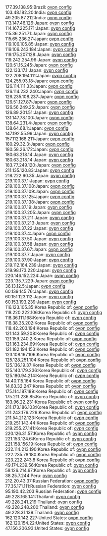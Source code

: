 177.39.138.95:Brazil: [ovpn config](vpn/177_39_138_95.ovpn)  
103.48.182.20:India: [ovpn config](vpn/103_48_182_20.ovpn)  
49.205.87.212:India: [ovpn config](vpn/49_205_87_212.ovpn)  
113.147.46.126:Japan: [ovpn config](vpn/113_147_46_126.ovpn)  
114.167.225.171:Japan: [ovpn config](vpn/114_167_225_171.ovpn)  
115.36.251.71:Japan: [ovpn config](vpn/115_36_251_71.ovpn)  
115.65.236.27:Japan: [ovpn config](vpn/115_65_236_27.ovpn)  
119.106.105.85:Japan: [ovpn config](vpn/119_106_105_85.ovpn)  
119.106.243.184:Japan: [ovpn config](vpn/119_106_243_184.ovpn)  
119.175.207.128:Japan: [ovpn config](vpn/119_175_207_128.ovpn)  
119.242.254.96:Japan: [ovpn config](vpn/119_242_254_96.ovpn)  
120.51.15.245:Japan: [ovpn config](vpn/120_51_15_245.ovpn)  
122.133.17.1:Japan: [ovpn config](vpn/122_133_17_1.ovpn)  
122.208.194.111:Japan: [ovpn config](vpn/122_208_194_111.ovpn)  
124.255.93.18:Japan: [ovpn config](vpn/124_255_93_18.ovpn)  
126.114.111.33:Japan: [ovpn config](vpn/126_114_111_33.ovpn)  
126.114.232.240:Japan: [ovpn config](vpn/126_114_232_240.ovpn)  
126.235.108.237:Japan: [ovpn config](vpn/126_235_108_237.ovpn)  
126.51.127.87:Japan: [ovpn config](vpn/126_51_127_87.ovpn)  
126.56.249.25:Japan: [ovpn config](vpn/126_56_249_25.ovpn)  
126.89.201.51:Japan: [ovpn config](vpn/126_89_201_51.ovpn)  
131.147.78.100:Japan: [ovpn config](vpn/131_147_78_100.ovpn)  
138.64.231.4:Japan: [ovpn config](vpn/138_64_231_4.ovpn)  
138.64.68.1:Japan: [ovpn config](vpn/138_64_68_1.ovpn)  
147.192.55.99:Japan: [ovpn config](vpn/147_192_55_99.ovpn)  
157.112.168.211:Japan: [ovpn config](vpn/157_112_168_211.ovpn)  
180.29.32.3:Japan: [ovpn config](vpn/180_29_32_3.ovpn)  
180.58.26.172:Japan: [ovpn config](vpn/180_58_26_172.ovpn)  
180.63.218.14:Japan: [ovpn config](vpn/180_63_218_14.ovpn)  
180.63.218.14:Japan: [ovpn config](vpn/180_63_218_14.ovpn)  
183.77.249.120:Japan: [ovpn config](vpn/183_77_249_120.ovpn)  
211.135.120.83:Japan: [ovpn config](vpn/211_135_120_83.ovpn)  
218.222.90.35:Japan: [ovpn config](vpn/218_222_90_35.ovpn)  
219.100.37.1:Japan: [ovpn config](vpn/219_100_37_1.ovpn)  
219.100.37.108:Japan: [ovpn config](vpn/219_100_37_108.ovpn)  
219.100.37.109:Japan: [ovpn config](vpn/219_100_37_109.ovpn)  
219.100.37.125:Japan: [ovpn config](vpn/219_100_37_125.ovpn)  
219.100.37.138:Japan: [ovpn config](vpn/219_100_37_138.ovpn)  
219.100.37.19:Japan: [ovpn config](vpn/219_100_37_19.ovpn)  
219.100.37.205:Japan: [ovpn config](vpn/219_100_37_205.ovpn)  
219.100.37.211:Japan: [ovpn config](vpn/219_100_37_211.ovpn)  
219.100.37.213:Japan: [ovpn config](vpn/219_100_37_213.ovpn)  
219.100.37.22:Japan: [ovpn config](vpn/219_100_37_22.ovpn)  
219.100.37.4:Japan: [ovpn config](vpn/219_100_37_4.ovpn)  
219.100.37.50:Japan: [ovpn config](vpn/219_100_37_50.ovpn)  
219.100.37.58:Japan: [ovpn config](vpn/219_100_37_58.ovpn)  
219.100.37.67:Japan: [ovpn config](vpn/219_100_37_67.ovpn)  
219.100.37.7:Japan: [ovpn config](vpn/219_100_37_7.ovpn)  
219.100.37.90:Japan: [ovpn config](vpn/219_100_37_90.ovpn)  
219.112.164.239:Japan: [ovpn config](vpn/219_112_164_239.ovpn)  
219.98.173.220:Japan: [ovpn config](vpn/219_98_173_220.ovpn)  
220.146.152.224:Japan: [ovpn config](vpn/220_146_152_224.ovpn)  
223.135.7.229:Japan: [ovpn config](vpn/223_135_7_229.ovpn)  
36.13.12.5:Japan: [ovpn config](vpn/36_13_12_5.ovpn)  
60.139.145.76:Japan: [ovpn config](vpn/60_139_145_76.ovpn)  
60.151.123.112:Japan: [ovpn config](vpn/60_151_123_112.ovpn)  
60.153.193.239:Japan: [ovpn config](vpn/60_153_193_239.ovpn)  
116.123.105.35:Korea Republic of: [ovpn config](vpn/116_123_105_35.ovpn)  
118.220.222.106:Korea Republic of: [ovpn config](vpn/118_220_222_106.ovpn)  
118.36.111.168:Korea Republic of: [ovpn config](vpn/118_36_111_168.ovpn)  
118.38.35.202:Korea Republic of: [ovpn config](vpn/118_38_35_202.ovpn)  
118.42.203.194:Korea Republic of: [ovpn config](vpn/118_42_203_194.ovpn)  
121.143.59.208:Korea Republic of: [ovpn config](vpn/121_143_59_208.ovpn)  
121.159.240.2:Korea Republic of: [ovpn config](vpn/121_159_240_2.ovpn)  
121.163.234.69:Korea Republic of: [ovpn config](vpn/121_163_234_69.ovpn)  
121.182.194.153:Korea Republic of: [ovpn config](vpn/121_182_194_153.ovpn)  
123.108.167.106:Korea Republic of: [ovpn config](vpn/123_108_167_106.ovpn)  
125.128.251.104:Korea Republic of: [ovpn config](vpn/125_128_251_104.ovpn)  
125.136.19.37:Korea Republic of: [ovpn config](vpn/125_136_19_37.ovpn)  
125.140.179.236:Korea Republic of: [ovpn config](vpn/125_140_179_236.ovpn)  
125.180.94.214:Korea Republic of: [ovpn config](vpn/125_180_94_214.ovpn)  
14.40.115.164:Korea Republic of: [ovpn config](vpn/14_40_115_164.ovpn)  
14.63.32.247:Korea Republic of: [ovpn config](vpn/14_63_32_247.ovpn)  
175.114.187.189:Korea Republic of: [ovpn config](vpn/175_114_187_189.ovpn)  
175.211.236.85:Korea Republic of: [ovpn config](vpn/175_211_236_85.ovpn)  
183.96.22.231:Korea Republic of: [ovpn config](vpn/183_96_22_231.ovpn)  
211.173.186.103:Korea Republic of: [ovpn config](vpn/211_173_186_103.ovpn)  
211.243.176.229:Korea Republic of: [ovpn config](vpn/211_243_176_229.ovpn)  
211.54.212.123:Korea Republic of: [ovpn config](vpn/211_54_212_123.ovpn)  
219.251.143.44:Korea Republic of: [ovpn config](vpn/219_251_143_44.ovpn)  
219.255.27.141:Korea Republic of: [ovpn config](vpn/219_255_27_141.ovpn)  
220.126.31.57:Korea Republic of: [ovpn config](vpn/220_126_31_57.ovpn)  
221.153.124.6:Korea Republic of: [ovpn config](vpn/221_153_124_6.ovpn)  
221.158.156.19:Korea Republic of: [ovpn config](vpn/221_158_156_19.ovpn)  
222.114.213.190:Korea Republic of: [ovpn config](vpn/222_114_213_190.ovpn)  
222.235.78.180:Korea Republic of: [ovpn config](vpn/222_235_78_180.ovpn)  
223.222.243.8:Korea Republic of: [ovpn config](vpn/223_222_243_8.ovpn)  
49.174.239.56:Korea Republic of: [ovpn config](vpn/49_174_239_56.ovpn)  
58.126.214.67:Korea Republic of: [ovpn config](vpn/58_126_214_67.ovpn)  
38.25.7.244:Peru: [ovpn config](vpn/38_25_7_244.ovpn)  
212.20.43.37:Russian Federation: [ovpn config](vpn/212_20_43_37.ovpn)  
77.35.171.111:Russian Federation: [ovpn config](vpn/77_35_171_111.ovpn)  
95.190.42.203:Russian Federation: [ovpn config](vpn/95_190_42_203.ovpn)  
49.228.165.141:Thailand: [ovpn config](vpn/49_228_165_141.ovpn)  
49.228.241.219:Thailand: [ovpn config](vpn/49_228_241_219.ovpn)  
49.228.248.200:Thailand: [ovpn config](vpn/49_228_248_200.ovpn)  
49.228.31.139:Thailand: [ovpn config](vpn/49_228_31_139.ovpn)  
162.120.142.227:United States: [ovpn config](vpn/162_120_142_227.ovpn)  
162.120.154.22:United States: [ovpn config](vpn/162_120_154_22.ovpn)  
47.156.206.93:United States: [ovpn config](vpn/47_156_206_93.ovpn)  
